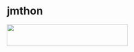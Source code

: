 # jmthon

<p align="left"><a href="https://heroku.com/deploy?template=https://github.com/jufhu/music"> <img src="https://img.shields.io/badge/Deploy%20To%20Heroku-purple?style=for-the-badge&logo=heroku" width="320" height="58.45"/></a></p>
